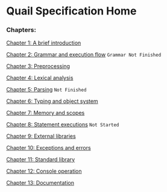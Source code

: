# Quail Specification Home

### Chapters:

[Chapter 1: A brief introduction](chapter1.md)

[Chapter 2: Grammar and execution flow](chapter2.md) `Grammar Not Finished`

[Chapter 3: Preprocessing](chapter3.md)

[Chapter 4: Lexical analysis](chapter4.md)

[Chapter 5: Parsing](chapter5.md) `Not Finished`

[Chapter 6: Typing and object system](chapter6.md)

[Chapter 7: Memory and scopes](chapter7.md)

[Chapter 8: Statement executions](chapter8.md) `Not Started`

[Chapter 9: External libraries](chapter9.md)

[Chapter 10: Exceptions and errors](chapter10.md)

[Chapter 11: Standard library](chapter11.md)

[Chapter 12: Console operation](chapter12.md)

[Chapter 13: Documentation](chapter13.md)